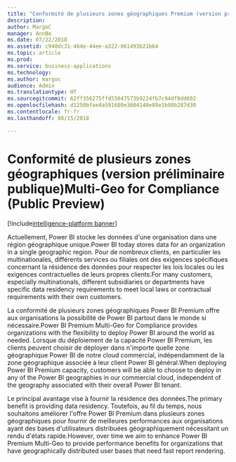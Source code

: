 ```yaml
---
title: "Conformité de plusieurs zones géographiques Premium (version préliminaire)"
description: 
author: MargoC
manager: AnnBe
ms.date: 07/22/2018
ms.assetid: c940dc31-464e-44ee-a322-061493b21b64
ms.topic: article
ms.prod: 
ms.service: business-applications
ms.technology: 
ms.author: margoc
audience: Admin
ms.translationtype: HT
ms.sourcegitcommit: 62ff356275ffd55047573b9224fb7c94df8dd602
ms.openlocfilehash: d1250bfae4a591680e3604140e88e1b98b287d30
ms.contentlocale: fr-fr
ms.lasthandoff: 08/15/2018

---
```

# <a name="multi-geo-for-compliance-public-preview"></a><span data-ttu-id="b63bc-102">Conformité de plusieurs zones géographiques (version préliminaire publique)</span><span class="sxs-lookup"><span data-stu-id="b63bc-102">Multi-Geo for Compliance (Public Preview)</span></span>

[!include[intelligence-platform banner](../../includes/intelligence-platform.md)]



<span data-ttu-id="b63bc-103">Actuellement, Power BI stocke les données d'une organisation dans une région géographique unique.</span><span class="sxs-lookup"><span data-stu-id="b63bc-103">Power BI today stores data for an organization in a single geographic region.</span></span> <span data-ttu-id="b63bc-104">Pour de nombreux clients, en particulier les multinationales, différents services ou filiales ont des exigences spécifiques concernant la résidence des données pour respecter les lois locales ou les exigences contractuelles de leurs propres clients.</span><span class="sxs-lookup"><span data-stu-id="b63bc-104">For many customers, especially multinationals, different subsidiaries or departments have specific data residency requirements to meet local laws or contractual requirements with their own customers.</span></span>

<span data-ttu-id="b63bc-105">La conformité de plusieurs zones géographiques Power BI Premium offre aux organisations la possibilité de Power BI partout dans le monde si nécessaire.</span><span class="sxs-lookup"><span data-stu-id="b63bc-105">Power BI Premium Multi-Geo for Compliance provides organizations with the flexibility to deploy Power BI around the world as needed.</span></span> <span data-ttu-id="b63bc-106">Lorsque du déploiement de la capacité Power BI Premium, les clients peuvent choisir de déployer dans n'importe quelle zone géographique Power BI de notre cloud commercial, indépendamment de la zone géographique associée à leur client Power BI général.</span><span class="sxs-lookup"><span data-stu-id="b63bc-106">When deploying Power BI Premium capacity, customers will be able to choose to deploy in any of the Power BI geographies in our commercial cloud, independent of the geography associated with their overall Power BI tenant.</span></span>

<span data-ttu-id="b63bc-107">Le principal avantage vise à fournir la résidence des données.</span><span class="sxs-lookup"><span data-stu-id="b63bc-107">The primary benefit is providing data residency.</span></span> <span data-ttu-id="b63bc-108">Toutefois, au fil du temps, nous souhaitons améliorer l'offre Power BI Premium dans plusieurs zones géographiques pour fournir de meilleures performances aux organisations ayant des bases d'utilisateurs distribuées géographiquement nécessitant un rendu d'états rapide.</span><span class="sxs-lookup"><span data-stu-id="b63bc-108">However, over time we aim to enhance Power BI Premium Multi-Geo to provide performance benefits for organizations that have geographically distributed user bases that need fast report rendering.</span></span>

